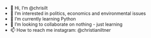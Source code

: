 - 👋 Hi, I’m @chrisilt
- 👀 I’m interested in politics, economics and environmental issues
- 🌱 I’m currently learning Python
- 💞️ I’m looking to collaborate on nothing - just learning
- 📫 How to reach me instagram: @christianiltner

<!---
chrisilt/chrisilt is a ✨ special ✨ repository because its `README.md` (this file) appears on your GitHub profile.
You can click the Preview link to take a look at your changes.
--->
